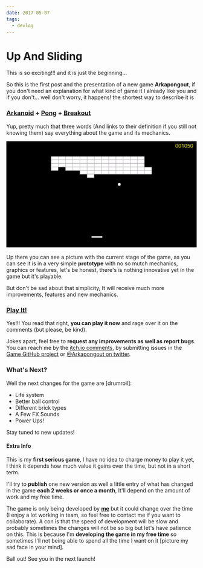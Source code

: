 ```yaml
---
date: 2017-05-07
tags:
  - devlog
---
```


# Up And Sliding

This is so exciting!!! and it is just the beginning...

So this is the first post and the presentation of a new game **Arkapongout**, if you don't need an explanation for what kind of game it I already like you and if you don't... well don't worry, it happens! the shortest way to describe it is

### [Arkanoid](https://en.wikipedia.org/wiki/Arkanoid) + [Pong](https://en.wikipedia.org/wiki/Pong) + [Breakout](https://en.wikipedia.org/wiki/Breakout)

Yup, pretty much that three words (And links to their definition if you still not knowing them) say everything about the game and its mechanics.

![Arkapongout Prototype 1 Version](/posts/assets/ghost-posts-images/2017/05/arkapongout-00.png)

Up there you can see a picture with the current stage of the game, as you can see it is in a very simple **prototype** with no so mutch mechanics, graphics or features, let's be honest, there's is nothing innovative yet in the game but it's playable.

But don't be sad about that simplicity, It will receive much more improvements, features and new mechanics.

### [Play It!](https://zombie-unicorn.itch.io/arkapongout)

Yes!!! You read that right, **you can play it now** and rage over it on the comments (but please, be kind).

Jokes apart, feel free to **request any improvements as well as report bugs**. You can reach me by the [itch.io comments](https://zombie-unicorn.itch.io/arkapongout), by submitting issues in the [Game GitHub project](https://github.com/ZombieUnicornStudio/Arkapongout/issues) or [@Arkapongout on twitter](https://twitter.com/arkapongout).

### What's Next?

Well the next changes for the game are [drumroll]:

- Life system
- Better ball control
- Different brick types
- A Few FX Sounds
- Power Ups!

Stay tuned to new updates!

#### Extra Info

This is my **first serious game**, I have no idea to charge money to play it yet, I think it depends how much value it gains over the time, but not in a short term.

I'll try to **publish** one new version as well a little entry of what has changed in the game **each 2 weeks or once a month**, It'll depend on the amount of work and my free time.

The game is only being developed by [**me**](http://onlythepixel.com) but it could change over the time (I enjoy a lot working in team, so feel free to contact me if you want to collaborate). A con is that the speed of development will be slow and probably sometimes the changes will not be so big but let's have patience on this. This is because I'm **developing the game in my free time** so sometimes I'll not being able to spend all the time I want on it [picture my sad face in your mind].

Ball out! See you in the next launch!

